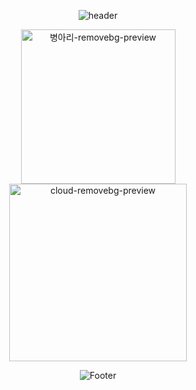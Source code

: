 <div align="center">

![header](https://capsule-render.vercel.app/api?type=egg&color=FFFF00&height=200&section=header&text=Hello,&nbsp;I'm&nbsp;SinHeung✌️&fontSize=50)

<img width="247" alt="병아리-removebg-preview" src="https://user-images.githubusercontent.com/80873447/191020390-9b0f76d7-28fe-4582-acf4-953cc438dc10.png">
<img width="284" alt="cloud-removebg-preview" src="https://user-images.githubusercontent.com/80873447/191540394-58a2b0a5-2883-4bc5-9f64-f909334e460c.png">


  
![Footer](https://capsule-render.vercel.app/api?type=egg&color=FFFF00&height=200&section=footer)
</div>
